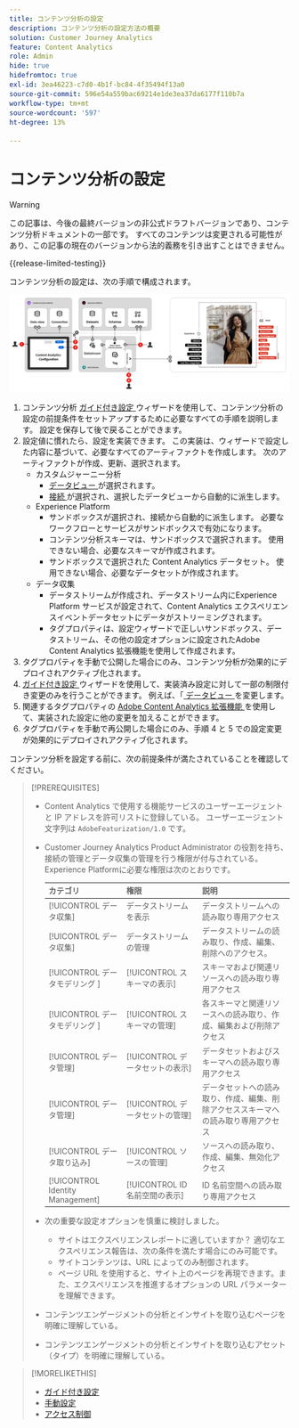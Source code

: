```yaml
---
title: コンテンツ分析の設定
description: コンテンツ分析の設定方法の概要
solution: Customer Journey Analytics
feature: Content Analytics
role: Admin
hide: true
hidefromtoc: true
exl-id: 3ea46223-c7d0-4b1f-bc84-4f35494f13a0
source-git-commit: 596e54a559bac69214e1de3ea37da6177f110b7a
workflow-type: tm+mt
source-wordcount: '597'
ht-degree: 13%

---
```


# コンテンツ分析の設定

>[!WARNING]
>
>この記事は、今後の最終バージョンの非公式ドラフトバージョンであり、コンテンツ分析ドキュメントの一部です。 すべてのコンテンツは変更される可能性があり、この記事の現在のバージョンから法的義務を引き出すことはできません。
>

{{release-limited-testing}}

コンテンツ分析の設定は、次の手順で構成されます。

![ コンテンツ分析の設定 ](../assets/aca-configuration.svg)

1. コンテンツ分析 [ ガイド付き設定 ](guided.md) ウィザードを使用して、コンテンツ分析の設定の前提条件をセットアップするために必要なすべての手順を説明します。 設定を保存して後で戻ることができます。
1. 設定値に慣れたら、設定を実装できます。 この実装は、ウィザードで設定した内容に基づいて、必要なすべてのアーティファクトを作成します。 次のアーティファクトが作成、更新、選択されます。
   * カスタムジャーニー分析
      * [ データビュー ](/help/data-views/data-views.md) が選択されます。
      * [ 接続 ](/help/connections/overview.md) が選択され、選択したデータビューから自動的に派生します。
   * Experience Platform
      * サンドボックスが選択され、接続から自動的に派生します。 必要なワークフローとサービスがサンドボックスで有効になります。
      * コンテンツ分析スキーマは、サンドボックスで選択されます。 使用できない場合、必要なスキーマが作成されます。
      * サンドボックスで選択された Content Analytics データセット。 使用できない場合、必要なデータセットが作成されます。
   * データ収集
      * データストリームが作成され、データストリーム内にExperience Platform サービスが設定されて、Content Analytics エクスペリエンスイベントデータセットにデータがストリーミングされます。
      * タグプロパティは、設定ウィザードで正しいサンドボックス、データストリーム、その他の設定オプションに設定されたAdobe Content Analytics 拡張機能を使用して作成されます。
1. タグプロパティを手動で公開した場合にのみ、コンテンツ分析が効果的にデプロイされアクティブ化されます。
1. [ ガイド付き設定 ](guided.md) ウィザードを使用して、実装済み設定に対して一部の制限付き変更のみを行うことができます。 例えば、「[ データビュー ](/help/data-views/data-views.md) を変更します。
1. 関連するタグプロパティの [Adobe Content Analytics 拡張機能 ](https://experienceleague.adobe.com/en/docs/experience-platform/tags/extensions/client/content-analytics/overview) を使用して、実装された設定に他の変更を加えることができます。
1. タグプロパティを手動で再公開した場合にのみ、手順 4 と 5 での設定変更が効果的にデプロイされアクティブ化されます。


コンテンツ分析を設定する前に、次の前提条件が満たされていることを確認してください。


>[!PREREQUISITES]
>
>* Content Analytics で使用する機能サービスのユーザーエージェントと IP アドレスを許可リストに登録している。 ユーザーエージェント文字列は `AdobeFeaturization/1.0` です。
>* Customer Journey Analytics Product Administrator の役割を持ち、接続の管理とデータ収集の管理を行う権限が付与されている。 Experience Platformに必要な権限は次のとおりです。
>  
>   | カテゴリ | 権限 | 説明 |
>   |---|---|---|
>   | [!UICONTROL データ収集] | データストリームを表示 | データストリームへの読み取り専用アクセス |
>   | [!UICONTROL データ収集] | データストリームの管理 | データストリームの読み取り、作成、編集、削除へのアクセス。 |
>   | [!UICONTROL  データモデリング ] | [!UICONTROL スキーマの表示] | スキーマおよび関連リソースへの読み取り専用アクセス |
>   | [!UICONTROL  データモデリング ] | [!UICONTROL スキーマの管理] | 各スキーマと関連リソースへの読み取り、作成、編集および削除アクセス |
>   | [!UICONTROL データ管理] | [!UICONTROL データセットの表示] | データセットおよびスキーマへの読み取り専用アクセス |
>   | [!UICONTROL データ管理] | [!UICONTROL データセットの管理] | データセットへの読み取り、作成、編集、削除アクセススキーマへの読み取り専用アクセス |
>   | [!UICONTROL データ取り込み] | [!UICONTROL ソースの管理] | ソースへの読み取り、作成、編集、無効化アクセス |
>   | [!UICONTROL Identity Management] | [!UICONTROL ID 名前空間の表示] | ID 名前空間への読み取り専用アクセス |
>
>* 次の重要な設定オプションを慎重に検討しました。
>
>   * サイトはエクスペリエンスレポートに適していますか？ 適切なエクスペリエンス報告は、次の条件を満たす場合にのみ可能です。
>   * サイトコンテンツは、URL によってのみ制御されます。
>   * ページ URL を使用すると、サイト上のページを再現できます。また、エクスペリエンスを推進するオプションの URL パラメーターを理解できます。
>* コンテンツエンゲージメントの分析とインサイトを取り込むページを明確に理解している。
>* コンテンツエンゲージメントの分析とインサイトを取り込むアセット（タイプ）を明確に理解している。
>


>[!MORELIKETHIS]
>
>* [ ガイド付き設定 ](guided.md)
>* [ 手動設定 ](manual.md)
>* [アクセス制御](/help/technotes/access-control.md)
>


